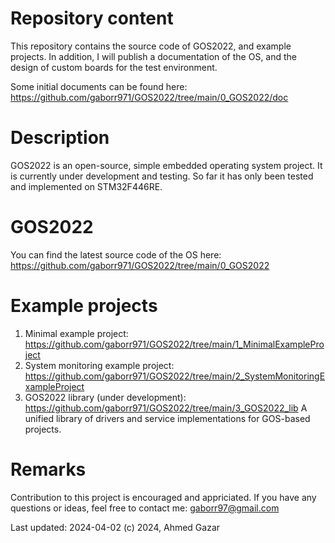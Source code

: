 # Repository content
This repository contains the source code of GOS2022, and example projects.
In addition, I will publish a documentation of the OS, and the design of
custom boards for the test environment.

Some initial documents can be found here: https://github.com/gaborr971/GOS2022/tree/main/0_GOS2022/doc

# Description
GOS2022 is an open-source, simple embedded operating system project.
It is currently under development and testing. So far it has only been
tested and implemented on STM32F446RE.

# GOS2022
You can find the latest source code of the OS here: https://github.com/gaborr971/GOS2022/tree/main/0_GOS2022

# Example projects
1. Minimal example project: https://github.com/gaborr971/GOS2022/tree/main/1_MinimalExampleProject
2. System monitoring example project: https://github.com/gaborr971/GOS2022/tree/main/2_SystemMonitoringExampleProject
3. GOS2022 library (under development): https://github.com/gaborr971/GOS2022/tree/main/3_GOS2022_lib 
		A unified library of drivers and service implementations for GOS-based projects.

# Remarks
Contribution to this project is encouraged and appriciated.
If you have any questions or ideas, feel free to contact me: gaborr97@gmail.com

Last updated: 2024-04-02
(c) 2024, Ahmed Gazar
